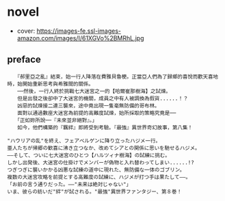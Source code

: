 # novel

- cover: https://images-fe.ssl-images-amazon.com/images/I/61XGVo%2BMRhL.jpg

## preface


```
　　『郝里亞之亂』結束，始一行人降落在費雅貝魯梗。正當亞人們為了歸鄉的喜悅而歡天喜地時，始開始重新思考與希雅間的關係。  
　　──然後，一行人終於挑戰七大迷宮之一的【哈爾崔那樹海】之試煉。  
　　但是出發之後卻中了大迷宮的機關，成員之中有人被調換為假貨......！？  
　　凶惡的試煉接二連三襲來，途中竟出現一隻毫無防備的哥布林。  
　　面對以通過數座大迷宮為前提的高難度試煉，始所採取的策略究竟是──  
　　「正如妳所說──『未來並非絕對』。」  
　　如今，他們構築的『羈絆』即將受到考驗。『最強』異世界奇幻故事，第八集！

"ハウリアの乱"を終え、フェアベルゲンに降り立ったハジメ一行。  
亜人たちが帰郷の歓喜に沸き立つなか、改めてシアとの関係に思いを馳せるハジメ。  
――そして、ついに七大迷宮のひとつ【ハルツィナ樹海】の試練に挑む。  
しかし出発後、大迷宮の仕掛けでメンバーが偽物と入れ替わってしまい......!?  
つぎつぎに襲いかかる凶悪な試練の道中に現れた、無防備な一体のゴブリン。  
複数の大迷宮攻略を前提とする高難度の試練に、ハジメが打つ手は果たして――。  
「お前の言う通りだった。――"未来は絶対じゃない"」  
いま、彼らの紡いだ"絆"が試される。"最強"異世界ファンタジー、第８巻！
```

